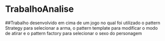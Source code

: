 # TrabalhoAnalise
##Trabalho desenvolvido em cima de um jogo no qual foi utilizado o pattern Strategy para selecionar a arma, o pattern template para modificar o modo de atirar e o pattern factory para selecionar o sexo do personagem
